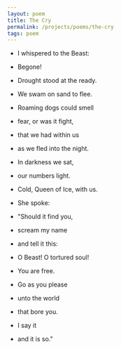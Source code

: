 ```yaml
---
layout: poem
title: The Cry
permalink: /projects/poems/the-cry
tags: poem
---
```


- I whispered to the Beast:
- Begone!
- Drought stood at the ready.
- We swam on sand to flee.
- Roaming dogs could smell
- fear, or was it fight,
- that we had within us
- as we fled into the night.

- In darkness we sat,
- our numbers light.
- Cold, Queen of Ice, with us.

- She spoke:
- "Should it find you,
- scream my name
- and tell it this:
- O Beast! O tortured soul!
- You are free.
- Go as you please
- unto the world
- that bore you.
- I say it
- and it is so."
